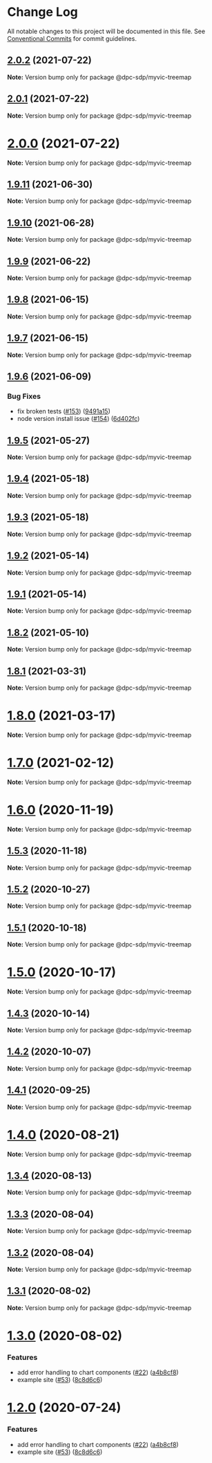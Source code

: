# Change Log

All notable changes to this project will be documented in this file.
See [Conventional Commits](https://conventionalcommits.org) for commit guidelines.

## [2.0.2](https://github.com/dpc-sdp/myvictoria-vic-gov-au/tree/master/packages/TreeMap/compare/v2.0.1...v2.0.2) (2021-07-22)

**Note:** Version bump only for package @dpc-sdp/myvic-treemap





## [2.0.1](https://github.com/dpc-sdp/myvictoria-vic-gov-au/tree/master/packages/TreeMap/compare/v2.0.0...v2.0.1) (2021-07-22)

**Note:** Version bump only for package @dpc-sdp/myvic-treemap





# [2.0.0](https://github.com/dpc-sdp/myvictoria-vic-gov-au/tree/master/packages/TreeMap/compare/v1.9.11...v2.0.0) (2021-07-22)

**Note:** Version bump only for package @dpc-sdp/myvic-treemap






## [1.9.11](https://github.com/dpc-sdp/myvictoria-vic-gov-au/tree/master/packages/TreeMap/compare/v1.9.10...v1.9.11) (2021-06-30)

**Note:** Version bump only for package @dpc-sdp/myvic-treemap






## [1.9.10](https://github.com/dpc-sdp/myvictoria-vic-gov-au/tree/master/packages/TreeMap/compare/v1.9.9...v1.9.10) (2021-06-28)

**Note:** Version bump only for package @dpc-sdp/myvic-treemap






## [1.9.9](https://github.com/dpc-sdp/myvictoria-vic-gov-au/tree/master/packages/TreeMap/compare/v1.9.8...v1.9.9) (2021-06-22)

**Note:** Version bump only for package @dpc-sdp/myvic-treemap






## [1.9.8](https://github.com/dpc-sdp/myvictoria-vic-gov-au/tree/master/packages/TreeMap/compare/v1.9.7...v1.9.8) (2021-06-15)

**Note:** Version bump only for package @dpc-sdp/myvic-treemap






## [1.9.7](https://github.com/dpc-sdp/myvictoria-vic-gov-au/tree/master/packages/TreeMap/compare/v1.9.6...v1.9.7) (2021-06-15)

**Note:** Version bump only for package @dpc-sdp/myvic-treemap






## [1.9.6](https://github.com/dpc-sdp/myvictoria-vic-gov-au/tree/master/packages/TreeMap/compare/v1.9.5...v1.9.6) (2021-06-09)


### Bug Fixes

* fix broken tests ([#153](https://github.com/dpc-sdp/myvictoria-vic-gov-au/tree/master/packages/TreeMap/issues/153)) ([9491a15](https://github.com/dpc-sdp/myvictoria-vic-gov-au/tree/master/packages/TreeMap/commit/9491a1515547884617734855087238e548447e2b))
* node version install issue ([#154](https://github.com/dpc-sdp/myvictoria-vic-gov-au/tree/master/packages/TreeMap/issues/154)) ([6d402fc](https://github.com/dpc-sdp/myvictoria-vic-gov-au/tree/master/packages/TreeMap/commit/6d402fc2a5eac63c70144d3a276302ff7101ccb1))






## [1.9.5](https://github.com/dpc-sdp/myvictoria-vic-gov-au/tree/master/packages/TreeMap/compare/v1.9.4...v1.9.5) (2021-05-27)

**Note:** Version bump only for package @dpc-sdp/myvic-treemap





## [1.9.4](https://github.com/dpc-sdp/myvictoria-vic-gov-au/tree/master/packages/TreeMap/compare/v1.9.3...v1.9.4) (2021-05-18)

**Note:** Version bump only for package @dpc-sdp/myvic-treemap






## [1.9.3](https://github.com/dpc-sdp/myvictoria-vic-gov-au/tree/master/packages/TreeMap/compare/v1.9.2...v1.9.3) (2021-05-18)

**Note:** Version bump only for package @dpc-sdp/myvic-treemap






## [1.9.2](https://github.com/dpc-sdp/myvictoria-vic-gov-au/tree/master/packages/TreeMap/compare/v1.9.0...v1.9.2) (2021-05-14)

**Note:** Version bump only for package @dpc-sdp/myvic-treemap






## [1.9.1](https://github.com/dpc-sdp/myvictoria-vic-gov-au/tree/master/packages/TreeMap/compare/v1.9.0...v1.9.1) (2021-05-14)

**Note:** Version bump only for package @dpc-sdp/myvic-treemap






## [1.8.2](https://github.com/dpc-sdp/myvictoria-vic-gov-au/tree/master/packages/TreeMap/compare/v1.8.1...v1.8.2) (2021-05-10)

**Note:** Version bump only for package @dpc-sdp/myvic-treemap






## [1.8.1](https://github.com/dpc-sdp/myvictoria-vic-gov-au/tree/master/packages/TreeMap/compare/v1.8.0...v1.8.1) (2021-03-31)

**Note:** Version bump only for package @dpc-sdp/myvic-treemap





# [1.8.0](https://github.com/dpc-sdp/myvictoria-vic-gov-au/tree/master/packages/TreeMap/compare/v1.7.0...v1.8.0) (2021-03-17)

**Note:** Version bump only for package @dpc-sdp/myvic-treemap






# [1.7.0](https://github.com/dpc-sdp/myvictoria-vic-gov-au/tree/master/packages/TreeMap/compare/v1.6.1...v1.7.0) (2021-02-12)

**Note:** Version bump only for package @dpc-sdp/myvic-treemap





# [1.6.0](https://github.com/dpc-sdp/myvictoria-vic-gov-au/tree/master/packages/TreeMap/compare/v1.5.3...v1.6.0) (2020-11-19)

**Note:** Version bump only for package @dpc-sdp/myvic-treemap





## [1.5.3](https://github.com/dpc-sdp/myvictoria-vic-gov-au/tree/master/packages/TreeMap/compare/v1.5.1...v1.5.3) (2020-11-18)

**Note:** Version bump only for package @dpc-sdp/myvic-treemap





## [1.5.2](https://github.com/dpc-sdp/myvictoria-vic-gov-au/tree/master/packages/TreeMap/compare/v1.5.1...v1.5.2) (2020-10-27)

**Note:** Version bump only for package @dpc-sdp/myvic-treemap





## [1.5.1](https://github.com/dpc-sdp/myvictoria-vic-gov-au/tree/master/packages/TreeMap/compare/v1.5.0...v1.5.1) (2020-10-18)

**Note:** Version bump only for package @dpc-sdp/myvic-treemap





# [1.5.0](https://github.com/dpc-sdp/myvictoria-vic-gov-au/tree/master/packages/TreeMap/compare/v1.4.2...v1.5.0) (2020-10-17)

**Note:** Version bump only for package @dpc-sdp/myvic-treemap





## [1.4.3](https://github.com/dpc-sdp/myvictoria-vic-gov-au/tree/master/packages/TreeMap/compare/v1.4.2...v1.4.3) (2020-10-14)

**Note:** Version bump only for package @dpc-sdp/myvic-treemap





## [1.4.2](https://github.com/dpc-sdp/myvictoria-vic-gov-au/tree/master/packages/TreeMap/compare/v1.4.0...v1.4.2) (2020-10-07)

**Note:** Version bump only for package @dpc-sdp/myvic-treemap





## [1.4.1](https://github.com/dpc-sdp/myvictoria-vic-gov-au/tree/master/packages/TreeMap/compare/v1.4.0...v1.4.1) (2020-09-25)

**Note:** Version bump only for package @dpc-sdp/myvic-treemap






# [1.4.0](https://github.com/dpc-sdp/myvictoria-vic-gov-au/tree/master/packages/TreeMap/compare/v1.3.4...v1.4.0) (2020-08-21)

**Note:** Version bump only for package @dpc-sdp/myvic-treemap






## [1.3.4](https://github.com/dpc-sdp/myvictoria-vic-gov-au/tree/master/packages/TreeMap/compare/v1.3.3...v1.3.4) (2020-08-13)

**Note:** Version bump only for package @dpc-sdp/myvic-treemap






## [1.3.3](https://github.com/dpc-sdp/myvictoria-vic-gov-au/tree/master/packages/TreeMap/compare/v1.3.2...v1.3.3) (2020-08-04)

**Note:** Version bump only for package @dpc-sdp/myvic-treemap





## [1.3.2](https://github.com/dpc-sdp/myvictoria-vic-gov-au/tree/master/packages/TreeMap/compare/v1.3.1...v1.3.2) (2020-08-04)

**Note:** Version bump only for package @dpc-sdp/myvic-treemap





## [1.3.1](https://github.com/dpc-sdp/myvictoria-vic-gov-au/tree/master/packages/TreeMap/compare/v1.3.0...v1.3.1) (2020-08-02)

**Note:** Version bump only for package @dpc-sdp/myvic-treemap





# [1.3.0](https://github.com/dpc-sdp/myvictoria-vic-gov-au/tree/master/packages/TreeMap/compare/v1.1.3...v1.3.0) (2020-08-02)


### Features

* add error handling to chart components ([#22](https://github.com/dpc-sdp/myvictoria-vic-gov-au/tree/master/packages/TreeMap/issues/22)) ([a4b8cf8](https://github.com/dpc-sdp/myvictoria-vic-gov-au/tree/master/packages/TreeMap/commit/a4b8cf8e32e726d9e0ac8418e0ee56c532bc0709))
* example site ([#53](https://github.com/dpc-sdp/myvictoria-vic-gov-au/tree/master/packages/TreeMap/issues/53)) ([8c8d6c6](https://github.com/dpc-sdp/myvictoria-vic-gov-au/tree/master/packages/TreeMap/commit/8c8d6c6e56b8772cdacc303d689358fe74ee791d))





# [1.2.0](https://github.com/dpc-sdp/myvictoria-vic-gov-au/tree/master/packages/TreeMap/compare/v1.1.3...v1.2.0) (2020-07-24)


### Features

* add error handling to chart components ([#22](https://github.com/dpc-sdp/myvictoria-vic-gov-au/tree/master/packages/TreeMap/issues/22)) ([a4b8cf8](https://github.com/dpc-sdp/myvictoria-vic-gov-au/tree/master/packages/TreeMap/commit/a4b8cf8e32e726d9e0ac8418e0ee56c532bc0709))
* example site ([#53](https://github.com/dpc-sdp/myvictoria-vic-gov-au/tree/master/packages/TreeMap/issues/53)) ([8c8d6c6](https://github.com/dpc-sdp/myvictoria-vic-gov-au/tree/master/packages/TreeMap/commit/8c8d6c6e56b8772cdacc303d689358fe74ee791d))
